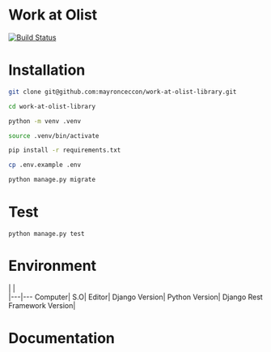# Work at Olist

[![Build Status](https://travis-ci.org/mayronceccon/work-at-olist-library.svg?branch=master)](https://travis-ci.org/mayronceccon/work-at-olist-library)

# Installation
```bash
git clone git@github.com:mayronceccon/work-at-olist-library.git

cd work-at-olist-library

python -m venv .venv

source .venv/bin/activate

pip install -r requirements.txt

cp .env.example .env

python manage.py migrate
```

# Test
```
python manage.py test
```

# Environment
|   |   
|---|---
Computer|
S.O|
Editor|
Django Version|
Python Version|
Django Rest Framework Version|

# Documentation
